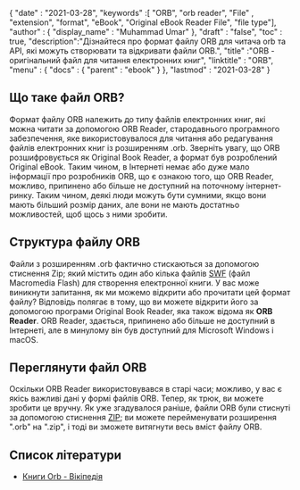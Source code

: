 {
  "date" : "2021-03-28",
  "keywords" :[ "ORB", "orb reader", "File" , "extension", "format", "eBook", "Original eBook Reader File", "file type"],
  "author" : {
    "display_name" : "Muhammad Umar"
},
  "draft" : "false",
  "toc" : true,
  "description":"Дізнайтеся про формат файлу ORB для читача orb та API, які можуть створювати та відкривати файли ORB.",
  "title" :"ORB - оригінальний файл для читання електронних книг",
  "linktitle" : "ORB",
  "menu" : {
    "docs" : {
      "parent" : "ebook"
}
},
  "lastmod" : "2021-03-28"
}

## Що таке файл ORB? ##

Формат файлу ORB належить до типу файлів електронних книг, які можна читати за допомогою ORB Reader, стародавнього програмного забезпечення, яке використовувалося для читання або редагування файлів електронних книг із розширенням .orb. Зверніть увагу, що ORB розшифровується як Original Book Reader, а формат був розроблений Original eBook. Таким чином, в Інтернеті немає або дуже мало інформації про розробників ORB, що є ознакою того, що ORB Reader, можливо, припинено або більше не доступний на поточному інтернет-ринку. Таким чином, деякі люди можуть бути сумними, якщо вони мають більший розмір даних, але вони не мають достатньо можливостей, щоб щось з ними зробити.

## Структура файлу ORB ##

Файли з розширенням .orb фактично стискаються за допомогою стиснення Zip; який містить один або кілька файлів [SWF](/uk/page-description-language/swf/) (файл Macromedia Flash) для створення електронної книги. У вас може виникнути запитання, як ми можемо відкрити або прочитати цей формат файлу? Відповідь полягає в тому, що ви можете відкрити його за допомогою програми Original Book Reader, яка також відома як **ORB Reader**. ORB Reader, здається, припинено або більше не доступний в Інтернеті, але в минулому він був доступний для Microsoft Windows і macOS.

## Переглянути файл ORB ##

Оскільки ORB Reader використовувався в старі часи; можливо, у вас є якісь важливі дані у формі файлів ORB. Тепер, як трюк, ви можете зробити це вручну. Як уже згадувалося раніше, файли ORB були стиснуті за допомогою стиснення [ZIP](/uk/compression/zip/); ви можете перейменувати розширення ".orb" на ".zip", і тоді ви зможете витягнути весь вміст файлу ORB.


## Список літератури

* [Книги Orb - Вікіпедія](https://en.wikipedia.org/wiki/Orb_Books)


